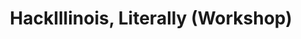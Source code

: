 ---
credit:
- Nathan Farlow
- Thomas Quig
featured: false
location: Zoom
recording: 'https://youtu.be/9ZLqrxs0maw'
slides: hackillinois.pdf
tags:
- welcome
- adversarial mindset
- physical security
- sqli
time_close: ''
time_start: 2021-04-10T18:00:00.000000-06:00
title: HackIllinois, Literally (Workshop)
week_number: 10
---